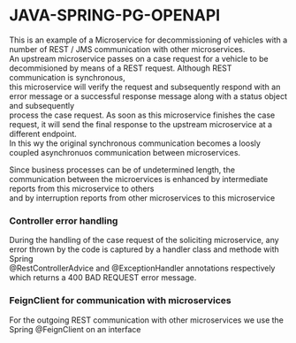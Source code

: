 # JAVA-SPRING-PG-OPENAPI

<p>This is an example of a Microservice for decommissioning of vehicles with a number of REST / JMS communication 
with other microservices. <br>An upstream microservice passes on a case request for a vehicle to be decommisioned by 
means of a REST request. Although REST communication is synchronous, <br>this microservice will verify the request and
subsequently respond with an error message or a successful response message along with a status object and subsequently<br> 
process the case request. As soon as this microservice finishes the case request, it will send the final response to 
the upstream microservice at a different endpoint. <br>In this wy the original synchronous communication becomes a loosly 
coupled asynchronuos communication between microservices.</p>
<p>Since business processes can be of undetermined length, the communication between the microervices is enhanced by 
intermediate reports from this microservice to others<br> and by interruption reports from other microservices to this 
microservice</p>

<h3>Controller error handling</h3>
<p>During the handling of the case request of the soliciting microservice, any error thrown by the code is captured by 
a handler class and methode with Spring <br>@RestControllerAdvice and @ExceptionHandler annotations respectively which returns a 400 BAD REQUEST
error message.</p>

<h3>FeignClient for communication with microservices</h3>
<p>For the outgoing REST communication with other microservices we use the Spring @FeignClient on an interface </p>



